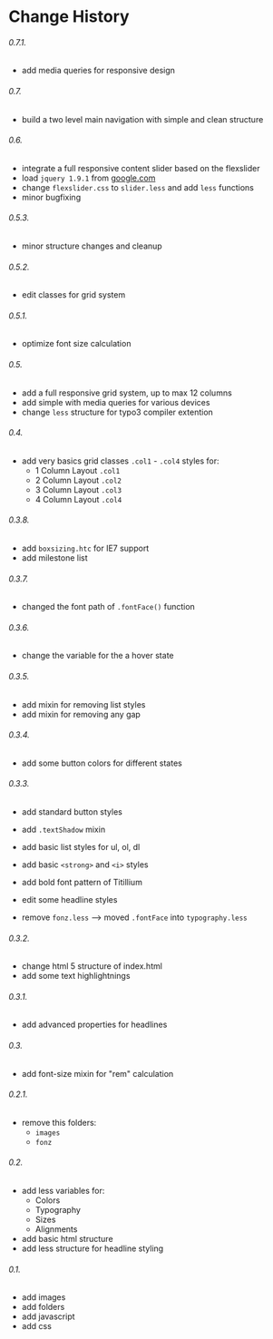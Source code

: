 # Change History

###### 0.7.1.
* add media queries for responsive design

###### 0.7.
* build a two level main navigation with simple and clean structure

###### 0.6.
* integrate a full responsive content slider based on the flexslider
* load `jquery 1.9.1` from [google.com](http://www.google.com)
* change `flexslider.css` to `slider.less` and add `less` functions
* minor bugfixing

###### 0.5.3.
* minor structure changes and cleanup

###### 0.5.2.
* edit classes for grid system


###### 0.5.1.

* optimize font size calculation

###### 0.5.

* add a full responsive grid system, up to max 12 columns
* add simple with media queries for various devices
* change `less` structure for typo3 compiler extention

###### 0.4.

* add very basics grid classes `.col1` - `.col4` styles for:
	* 1 Column Layout `.col1`
	* 2 Column Layout `.col2`
	* 3 Column Layout `.col3`
	* 4 Column Layout `.col4`

###### 0.3.8.

* add `boxsizing.htc` for IE7 support
* add milestone list

###### 0.3.7.

* changed the font path of `.fontFace()` function

###### 0.3.6.

* change the variable for the a hover state

###### 0.3.5.

* add mixin for removing list styles
* add mixin for removing any gap

###### 0.3.4.

* add some button colors for different states

###### 0.3.3.

* add standard button styles
* add `.textShadow` mixin
* add basic list styles for ul, ol, dl
* add basic `<strong>` and `<i>` styles
* add bold font pattern of Titillium

* edit some headline styles

* remove `fonz.less` --> moved `.fontFace` into `typography.less`

###### 0.3.2.

* change html 5 structure of index.html
* add some text highlightnings

###### 0.3.1.

* add advanced properties for headlines

###### 0.3.

* add font-size mixin for "rem" calculation


###### 0.2.1.

* remove this folders:
	* `images`
	* `fonz`
	  
	  
###### 0.2.

* add less variables for:
	* Colors
	* Typography
	* Sizes
	* Alignments
* add basic html structure
* add less structure for headline styling


###### 0.1.

* add images
* add folders
* add javascript
* add css
